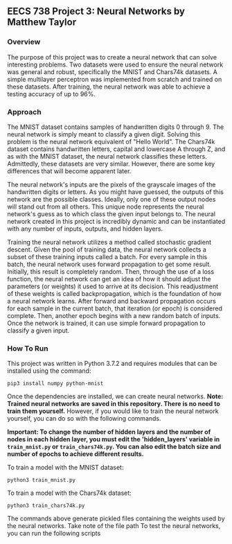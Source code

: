 ## EECS 738 Project 3: Neural Networks by Matthew Taylor

### Overview

The purpose of this project was to create a neural network that can solve interesting problems. Two datasets were used to ensure the neural network was general and robust, specifically the MNIST and Chars74k datasets. A simple multilayer perceptron was implemented from scratch and trained on these datasets. After training, the neural network was able to achieve a testing accuracy of up to 96%.

### Approach

The MNIST dataset contains samples of handwritten digits 0 through 9. The neural network is simply meant to classify a given digit. Solving this problem is the neural network equivalent of "Hello World". The Chars74k dataset contains handwritten letters, capital and lowercase A through Z, and as with the MNIST dataset, the neural network classifies these letters. Admittedly, these datasets are very similar. However, there are some key differences that will become apparent later.

The neural network's inputs are the pixels of the grayscale images of the handwritten digits or letters. As you might have guessed, the outputs of this network are the possible classes. Ideally, only one of these output nodes will stand out from all others. This unique node represents the neural network's guess as to which class the given input belongs to. The neural network created in this project is incredibly dynamic and can be instantiated with any number of inputs, outputs, and hidden layers. 

Training the neural network utilizes a method called stochastic gradient descent. Given the pool of training data, the neural network collects a subset of these training inputs called a batch. For every sample in this batch, the neural network uses forward propagation to get some result. Initially, this result is completely random. Then, through the use of a loss function, the neural network can get an idea of how it should adjust the parameters (or weights) it used to arrive at its decision. This readjustment of these weights is called backpropagation, which is the foundation of how a neural network learns. After forward and backward propagation occurs for each sample in the current batch, that iteration (or epoch) is considered complete. Then, another epoch begins with a new random batch of inputs. Once the network is trained, it can use simple forward propagation to classify a given input.

### How To Run

This project was written in Python 3.7.2 and requires modules that can be installed using the command:
```
pip3 install numpy python-mnist
```
Once the dependencies are installed, we can create neural networks. **Note: Trained neural networks are saved in this repository. There is no need to train them yourself.** However, if you would like to train the neural network yourself, you can do so with the following commands.

**Important: To change the number of hidden layers and the number of nodes in each hidden layer, you must edit the 'hidden_layers' variable in `train_mnist.py` or `train_chars74k.py`. You can also edit the batch size and number of epochs to achieve different results.**

To train a model with the MNIST dataset:
```
python3 train_mnist.py
```

To train a model with the Chars74k dataset:
```
python3 train_chars74k.py
```

The commands above generate pickled files containing the weights used by the neural networks. Take note of the file path  To test the neural networks, you can run the following scripts
